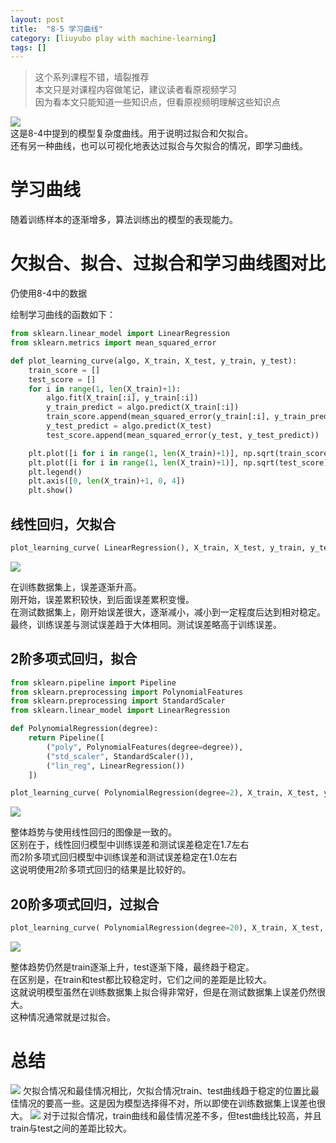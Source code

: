 ```yaml
---
layout: post
title:  "8-5 学习曲线"
category: [liuyubo play with machine-learning]
tags: []
---
```


> 这个系列课程不错，墙裂推荐  
> 本文只是对课程内容做笔记，建议读者看原视频学习  
> 因为看本文只能知道一些知识点，但看原视频明理解这些知识点  

![](http://windmissing.github.io/images/2019/129.jpg)  
这是8-4中提到的模型复杂度曲线。用于说明过拟合和欠拟合。  
还有另一种曲线，也可以可视化地表达过拟合与欠拟合的情况，即学习曲线。

# 学习曲线

随着训练样本的逐渐增多，算法训练出的模型的表现能力。

<!-- more -->

# 欠拟合、拟合、过拟合和学习曲线图对比

仍使用8-4中的数据

绘制学习曲线的函数如下：

```python
from sklearn.linear_model import LinearRegression
from sklearn.metrics import mean_squared_error

def plot_learning_curve(algo, X_train, X_test, y_train, y_test):
    train_score = []
    test_score = []
    for i in range(1, len(X_train)+1):
        algo.fit(X_train[:i], y_train[:i])
        y_train_predict = algo.predict(X_train[:i])
        train_score.append(mean_squared_error(y_train[:i], y_train_predict))
        y_test_predict = algo.predict(X_test)
        test_score.append(mean_squared_error(y_test, y_test_predict))

    plt.plot([i for i in range(1, len(X_train)+1)], np.sqrt(train_score), label="train")
    plt.plot([i for i in range(1, len(X_train)+1)], np.sqrt(test_score), label="test")
    plt.legend()
    plt.axis([0, len(X_train)+1, 0, 4])
    plt.show()
```

## 线性回归，欠拟合

```python
plot_learning_curve( LinearRegression(), X_train, X_test, y_train, y_test)
```

![](http://windmissing.github.io/images/2019/130.png)

在训练数据集上，误差逐渐升高。  
刚开始，误差累积较快，到后面误差累积变慢。  
在测试数据集上，刚开始误差很大，逐渐减小，减小到一定程度后达到相对稳定。  
最终，训练误差与测试误差趋于大体相同。测试误差略高于训练误差。    

## 2阶多项式回归，拟合

```python
from sklearn.pipeline import Pipeline
from sklearn.preprocessing import PolynomialFeatures
from sklearn.preprocessing import StandardScaler
from sklearn.linear_model import LinearRegression

def PolynomialRegression(degree):
    return Pipeline([
        ("poly", PolynomialFeatures(degree=degree)),
        ("std_scaler", StandardScaler()),
        ("lin_reg", LinearRegression())
    ])

plot_learning_curve( PolynomialRegression(degree=2), X_train, X_test, y_train, y_test)
```

![](http://windmissing.github.io/images/2019/131.png)

整体趋势与使用线性回归的图像是一致的。  
区别在于，线性回归模型中训练误差和测试误差稳定在1.7左右  
而2阶多项式回归模型中训练误差和测试误差稳定在1.0左右  
这说明使用2阶多项式回归的结果是比较好的。   

## 20阶多项式回归，过拟合

```python
plot_learning_curve( PolynomialRegression(degree=20), X_train, X_test, y_train, y_test)
```

![](http://windmissing.github.io/images/2019/132.png)

整体趋势仍然是train逐渐上升，test逐渐下降，最终趋于稳定。  
在区别是，在train和test都比较稳定时，它们之间的差距是比较大。  
这就说明模型虽然在训练数据集上拟合得非常好，但是在测试数据集上误差仍然很大。  
这种情况通常就是过拟合。  

# 总结

![](http://windmissing.github.io/images/2019/133.jpg)
欠拟合情况和最佳情况相比，欠拟合情况train、test曲线趋于稳定的位置比最佳情况的要高一些。这是因为模型选择得不对，所以即使在训练数据集上误差也很大。
![](http://windmissing.github.io/images/2019/134.jpg)
对于过拟合情况，train曲线和最佳情况差不多，但test曲线比较高，并且train与test之间的差距比较大。  
